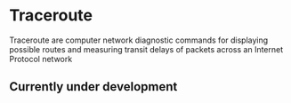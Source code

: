 # Traceroute
Traceroute are computer network diagnostic commands for displaying possible routes and measuring transit delays of packets across an Internet Protocol network

## Currently under development
